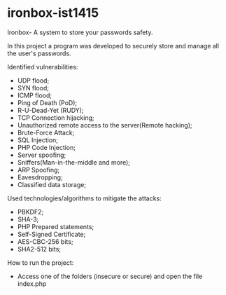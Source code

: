 # ironbox-ist1415
Ironbox- A system to store your passwords safety.

In this project a program was developed to securely store and manage all the user's passwords. 

Identified vulnerabilities:

- UDP flood;
- SYN flood;
- ICMP flood;
- Ping of Death (PoD);
- R-U-Dead-Yet (RUDY);
- TCP Connection hijacking;
- Unauthorized remote access to the server(Remote hacking);
- Brute-Force Attack;
- SQL Injection;
- PHP Code Injection;
- Server spoofing;
- Sniffers(Man-in-the-middle and more);
- ARP Spoofing;
- Eavesdropping;
- Classified data storage;

Used technologies/algorithms to mitigate the attacks:

- PBKDF2;
- SHA-3;
- PHP Prepared statements;
- Self-Signed Certificate;
- AES-CBC-256 bits;
- SHA2-512 bits;

How to run the project:

- Access one of the folders (insecure or secure) and open the file index.php
